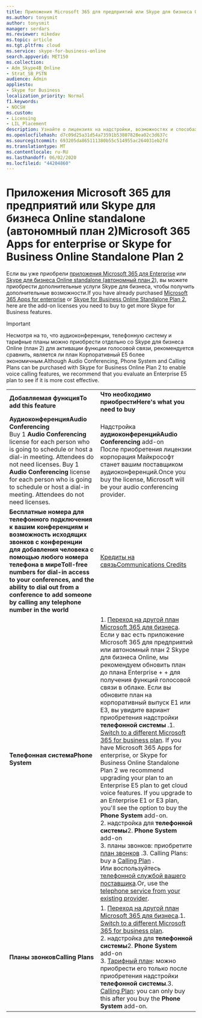 ```yaml
---
title: Приложения Microsoft 365 для предприятий или Skype для бизнеса Online standalone (автономный план 2)
ms.author: tonysmit
author: tonysmit
manager: serdars
ms.reviewer: mikedav
ms.topic: article
ms.tgt.pltfrm: cloud
ms.service: skype-for-business-online
search.appverid: MET150
ms.collection:
- Adm_Skype4B_Online
- Strat_SB_PSTN
audience: Admin
appliesto:
- Skype for Business
localization_priority: Normal
f1.keywords:
- NOCSH
ms.custom:
- Licensing
- LIL_Placement
description: Узнайте о лицензиях на надстройки, возможностях и способах приобретения приложений Microsoft 365 для предприятий или Skype для бизнеса Online автономный план 2.
ms.openlocfilehash: d7c09d25a31d54a73591b53807828ea02c3d637c
ms.sourcegitcommit: 693205da865111380b55c514955ac264031eb2fd
ms.translationtype: MT
ms.contentlocale: ru-RU
ms.lasthandoff: 06/02/2020
ms.locfileid: "44204860"
---
```

# <a name="microsoft-365-apps-for-enterprise-or-skype-for-business-online-standalone-plan-2"></a><span data-ttu-id="caa37-103">Приложения Microsoft 365 для предприятий или Skype для бизнеса Online standalone (автономный план 2)</span><span class="sxs-lookup"><span data-stu-id="caa37-103">Microsoft 365 Apps for enterprise or Skype for Business Online Standalone Plan 2</span></span>

<span data-ttu-id="caa37-104">Если вы уже приобрели [приложения Microsoft 365 для Enterprise](https://products.office.com/en/business/office-365-proplus-business-software) или [Skype для бизнеса Online standalone (автономный план 2](https://products.office.com/skype-for-business/online)), вы можете приобрести дополнительные услуги Skype для бизнеса, чтобы получить дополнительные возможности.</span><span class="sxs-lookup"><span data-stu-id="caa37-104">If you have already purchased [Microsoft 365 Apps for enterprise](https://products.office.com/en/business/office-365-proplus-business-software) or [Skype for Business Online Standalone Plan 2](https://products.office.com/skype-for-business/online), here are the add-on licenses you need to buy to get more Skype for Business features.</span></span>

> [!IMPORTANT]
> <span data-ttu-id="caa37-105">Несмотря на то, что аудиоконференции, телефонную систему и тарифные планы можно приобрести отдельно со Skype для бизнеса Online (план 2) для активации функции голосовой связи, рекомендуется сравнить, является ли план Корпоративный E5 более экономичным.</span><span class="sxs-lookup"><span data-stu-id="caa37-105">Although Audio Conferencing, Phone System and Calling Plans can be purchased with Skype for Business Online Plan 2 to enable voice calling features, we recommend that you evaluate an Enterprise E5 plan to see if it is more cost effective.</span></span>

|||
|:-----|:-----|
|<span data-ttu-id="caa37-106">**Добавляемая функция**</span><span class="sxs-lookup"><span data-stu-id="caa37-106">**To add this feature**</span></span> <br/> |<span data-ttu-id="caa37-107">**Что необходимо приобрести**</span><span class="sxs-lookup"><span data-stu-id="caa37-107">**Here's what you need to buy**</span></span> <br/> |
|<span data-ttu-id="caa37-108">**Аудиоконференция**</span><span class="sxs-lookup"><span data-stu-id="caa37-108">**Audio Conferencing**</span></span> <br/> <span data-ttu-id="caa37-p101">Buy 1 **Audio Conferencing** license for each person who is going to schedule or host a dial-in meeting. Attendees do not need licenses. </span><span class="sxs-lookup"><span data-stu-id="caa37-p101">Buy 1 **Audio Conferencing** license for each person who is going to schedule or host a dial-in meeting. Attendees do not need licenses. </span></span><br/> |<span data-ttu-id="caa37-111">Надстройка **аудиоконференций**</span><span class="sxs-lookup"><span data-stu-id="caa37-111">**Audio Conferencing** add-on</span></span> <br/><span data-ttu-id="caa37-112">После приобретения лицензии корпорация Майкрософт станет вашим поставщиком аудиоконференций.</span><span class="sxs-lookup"><span data-stu-id="caa37-112">Once you buy the license, Microsoft will be your audio conferencing provider.</span></span> |
|<span data-ttu-id="caa37-113">**Бесплатные номера для телефонного подключения к вашим конференциям и возможность исходящих звонков с конференции для добавления человека с помощью любого номера телефона в мире**</span><span class="sxs-lookup"><span data-stu-id="caa37-113">**Toll-free numbers for dial-in access to your conferences, and the ability to dial out from a conference to add someone by calling any telephone number in the world**</span></span> <br/> |[<span data-ttu-id="caa37-114">Кредиты на связь</span><span class="sxs-lookup"><span data-stu-id="caa37-114">Communications Credits</span></span>](/microsoftteams/set-up-communications-credits-for-your-organization)|
|<span data-ttu-id="caa37-115">**Телефонная система**</span><span class="sxs-lookup"><span data-stu-id="caa37-115">**Phone System**</span></span> <br/> |<span data-ttu-id="caa37-p102">1. [Переход на другой план Microsoft 365 для бизнеса](https://support.office.com/article/73318661-8f33-478b-bcc7-fb8d69dbb22a). Если у вас есть приложение Microsoft 365 для предприятий или автономный план 2 Skype для бизнеса Online, мы рекомендуем обновить план до плана Enterprise + + для получения функций голосовой связи в облаке. Если вы обновите план на корпоративный выпуск E1 или E3, вы увидите вариант приобретения надстройки **телефонной системы** .</span><span class="sxs-lookup"><span data-stu-id="caa37-p102">1. [Switch to a different Microsoft 365 for business plan](https://support.office.com/article/73318661-8f33-478b-bcc7-fb8d69dbb22a). If you have Microsoft 365 Apps for enterprise, or Skype for Business Online Standalone Plan 2 we recommend upgrading your plan to an Enterprise E5 plan to get cloud voice features. If you upgrade to an Enterprise E1 or E3 plan, you'll see the option to buy the **Phone System** add-on. </span></span><br/> <span data-ttu-id="caa37-119">2. надстройка для **телефонной системы**</span><span class="sxs-lookup"><span data-stu-id="caa37-119">2. **Phone System** add-on</span></span> <br/>  <span data-ttu-id="caa37-120">3. планы звонков: приобретите [план звонков](/MicrosoftTeams/calling-plans-for-office-365) .</span><span class="sxs-lookup"><span data-stu-id="caa37-120">3. Calling Plans: buy a [Calling Plan](/MicrosoftTeams/calling-plans-for-office-365) .</span></span> <br/>  <span data-ttu-id="caa37-121">Или воспользуйтесь [телефонной службой вашего поставщика](../../skype-for-business-and-microsoft-teams-add-on-licensing/skype-for-business-and-microsoft-teams-add-on-licensing.md#bkmk_existing).</span><span class="sxs-lookup"><span data-stu-id="caa37-121">Or, use the [telephone service from your existing provider](../../skype-for-business-and-microsoft-teams-add-on-licensing/skype-for-business-and-microsoft-teams-add-on-licensing.md#bkmk_existing).</span></span>  <br/> |
|<span data-ttu-id="caa37-122">**Планы звонков**</span><span class="sxs-lookup"><span data-stu-id="caa37-122">**Calling Plans**</span></span> <br/> |<span data-ttu-id="caa37-123">1. [Переход на другой план Microsoft 365 для бизнеса](https://support.office.com/article/73318661-8f33-478b-bcc7-fb8d69dbb22a).</span><span class="sxs-lookup"><span data-stu-id="caa37-123">1. [Switch to a different Microsoft 365 for business plan](https://support.office.com/article/73318661-8f33-478b-bcc7-fb8d69dbb22a).</span></span>  <br/> <span data-ttu-id="caa37-124">2. надстройка для **телефонной системы**</span><span class="sxs-lookup"><span data-stu-id="caa37-124">2. **Phone System** add-on</span></span> <br/> <span data-ttu-id="caa37-125">3. [Тарифный план](/MicrosoftTeams/calling-plans-for-office-365): можно приобрести его только после приобретения надстройки **телефонной системы**.</span><span class="sxs-lookup"><span data-stu-id="caa37-125">3. [Calling Plan](/MicrosoftTeams/calling-plans-for-office-365): you can only buy this after you buy the **Phone System** add-on.</span></span> <br/> |
   
